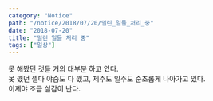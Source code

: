 ```yaml
---
category: "Notice"
path: "/notice/2018/07/20/밀린_일들_처리_중"
date: "2018-07-20"
title: "밀린 일들 처리 중"
tags: ["일상"]
---
```


못 해봤던 것들 거의 대부분 하고 있다.  
못 꺴던 젤다 야숨도 다 깼고, 제주도 일주도 순조롭게 나아가고 있다.  
이제야 조금 실감이 난다.
